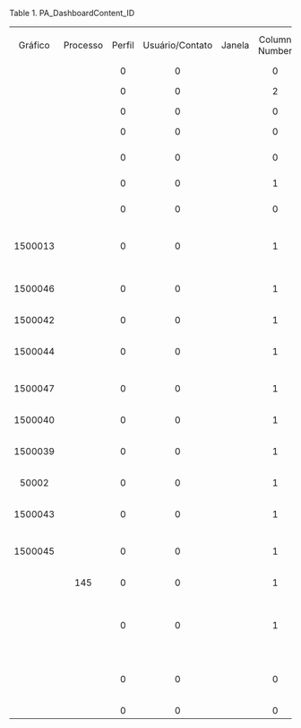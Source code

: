 <div id="d531683e1" class="table">

<div class="table-title">

Table 1. PA\_DashboardContent\_ID

</div>

<div class="table-contents">

|         |          |        |                 |        |               |                                           |                  |                                                                                                                                                                                                                                                                                                                                                                                                                                                                                                                                                                                                                                                              |                      |             |                                 |                  |                  |                |                                  |                          |          |                        |                        |
| :-----: | :------: | :----: | :-------------: | :----: | :-----------: | :---------------------------------------: | :--------------: | :----------------------------------------------------------------------------------------------------------------------------------------------------------------------------------------------------------------------------------------------------------------------------------------------------------------------------------------------------------------------------------------------------------------------------------------------------------------------------------------------------------------------------------------------------------------------------------------------------------------------------------------------------------: | :------------------: | :---------: | :-----------------------------: | :--------------: | :--------------: | :------------: | :------------------------------: | :----------------------: | :------: | :--------------------: | :--------------------: |
| Gráfico | Processo | Perfil | Usuário/Contato | Janela | Column Number |                 Descrição                 | Mostrar Objetivo |                                                                                                                                                                                                                                                                                                                             HTML                                                                                                                                                                                                                                                                                                                             | Recolhida por Padrão | Desmontável | Conteúdo do Formato Incorporado | Mostre no Painel | Mostrar no Login |   Linha Núm.   |               Nome               | PA\_DashboardContent\_ID | Objetivo | Parâmetros de Processo | Caminho do arquivo ZUL |
|         |          |   0    |        0        |        |       0       |                Info views                 |        T         |                                                                                                                                                                                                                                                                                                                                                                                                                                                                                                                                                                                                                                                              |        false         |    true     |              false              |       true       |       true       | 2.000000000000 |              Views               |          50002           |          |                        |     /zul/views.zul     |
|         |          |   0    |        0        |        |       2       |            Performance meters             |        T         |                                                                                                                                                                                                                                                                                                                                                                                                                                                                                                                                                                                                                                                              |        false         |    true     |              false              |       true       |       true       |       0        |           Performance            |          50003           |          |                        |  /zul/performance.zul  |
|         |          |   0    |        0        |        |       0       |                   Menu                    |        T         |                                                                                                                                                                                                                                                                                                                                                                                                                                                                                                                                                                                                                                                              |        false         |    true     |              false              |      false       |       true       |       0        |               Menu               |          200001          |          |                        |   /zul/menuTree.zul    |
|         |          |   0    |        0        |        |       0       |             User favourities              |        T         |                                                                                                                                                                                                                                                                                                                                                                                                                                                                                                                                                                                                                                                              |        false         |    true     |              false              |      false       |       true       | 1.000000000000 |            Favourites            |          50001           |          |                        |  /zul/favourites.zul   |
|         |          |   0    |        0        |        |       0       |               Recent items                |        T         |                                                                                                                                                                                                                                                                                                                                                                                                                                                                                                                                                                                                                                                              |        false         |    true     |              false              |      false       |       true       | 2.000000000000 |           Recent Items           |          200000          |          |                        |  /zul/recentItems.zul  |
|         |          |   0    |        0        |        |       1       |             Request Calendar              |        T         |                                                                                                                                                                                                                                                                                                                                                                                                                                                                                                                                                                                                                                                              |        false         |    true     |              false              |       true       |       true       |       0        |             Calendar             |          50004           |          |                        |   /zul/calendar.zul    |
|         |          |   0    |        0        |        |       0       |               Running Jobs                |        T         |                                                                                                                                                                                                                                                                                                                                                                                                                                                                                                                                                                                                                                                              |        false         |    true     |              false              |       true       |       true       | 3.000000000000 |           Running Jobs           |          200002          |          |                        |  /zul/runningJobs.zul  |
| 1500013 |          |   0    |        0        |        |       1       |                                           |        T         |                                                                                                                                                                                                                                                                                                                                                                                                                                                                                                                                                                                                                                                              |        false         |    true     |              false              |       true       |       true       |       0        | Estoque Disponivel por Categoria |         5000000          |          |                        |                        |
| 1500046 |          |   0    |        0        |        |       1       |                                           |        T         |                                                                                                                                                                                                                                                                                                                                                                                                                                                                                                                                                                                                                                                              |        false         |    true     |              false              |       true       |       true       |       0        |  Analise de Curvatura de Fluxo   |         5000001          |          |                        |                        |
| 1500042 |          |   0    |        0        |        |       1       |                                           |        T         |                                                                                                                                                                                                                                                                                                                                                                                                                                                                                                                                                                                                                                                              |        false         |    true     |              false              |       true       |       true       |       0        |       Clientes por Estado        |         5000002          |          |                        |                        |
| 1500044 |          |   0    |        0        |        |       1       |                                           |        T         |                                                                                                                                                                                                                                                                                                                                                                                                                                                                                                                                                                                                                                                              |        false         |    true     |              false              |       true       |       true       |       0        |      Fluxo de Caixa 30 Dias      |         5000003          |          |                        |                        |
| 1500047 |          |   0    |        0        |        |       1       |                                           |        T         |                                                                                                                                                                                                                                                                                                                                                                                                                                                                                                                                                                                                                                                              |        false         |    true     |              false              |       true       |       true       |       0        |    Maiores Pedidos Hora x Dia    |         5000004          |          |                        |                        |
| 1500040 |          |   0    |        0        |        |       1       |                                           |        T         |                                                                                                                                                                                                                                                                                                                                                                                                                                                                                                                                                                                                                                                              |        false         |    true     |              false              |       true       |       true       |       0        |      Ranking de Vendedores       |         5000005          |          |                        |                        |
| 1500039 |          |   0    |        0        |        |       1       |                                           |        T         |                                                                                                                                                                                                                                                                                                                                                                                                                                                                                                                                                                                                                                                              |        false         |    true     |              false              |       true       |       true       |       0        |  Top 5 por Categoria de Produto  |         5000006          |          |                        |                        |
|  50002  |          |   0    |        0        |        |       1       |                                           |        T         |                                                                                                                                                                                                                                                                                                                                                                                                                                                                                                                                                                                                                                                              |        false         |    true     |              false              |       true       |       true       |       0        |          Vendas Anuais           |         5000007          |          |                        |                        |
| 1500043 |          |   0    |        0        |        |       1       |                                           |        T         |                                                                                                                                                                                                                                                                                                                                                                                                                                                                                                                                                                                                                                                              |        false         |    true     |              false              |       true       |       true       |       0        |   Vendas Por Categoria 30 dias   |         5000008          |          |                        |                        |
| 1500045 |          |   0    |        0        |        |       1       |                                           |        T         |                                                                                                                                                                                                                                                                                                                                                                                                                                                                                                                                                                                                                                                              |        false         |    true     |              false              |       true       |       true       |       0        |    Vendas por Estado x Cidade    |         5000009          |          |                        |                        |
|         |   145    |   0    |        0        |        |       1       |                                           |        T         |                                                                                                                                                                                                                                                                                                                                                                                                                                                                                                                                                                                                                                                              |        false         |    true     |              true               |       true       |       true       |       0        |         Itens em Aberto          |         5000010          |          |                        |                        |
|         |          |   0    |        0        |        |       1       |                                           |        T         | \< iframe frameborder="0" scrolling="no" height="89" width="335" allowtransparency="true" marginwidth="0" marginheight="0" src="https://sslfxrates.forexprostools.com/index.php?force\_lang=12%26pairs\_ids=1516; 2103; %26header-text-color=%23FFFFFF%26curr-name-color=%230059b0%26inner-text-color=%23000000%26green-text-color=%232A8215%26green-background=%23B7F4C2%26red-text-color=%23DC0001%26red-background=%23FFE2E2%26inner-border-color=%23CBCBCB%26border-color=%23cbcbcb%26bg1=%23F6F6F6%26bg2=%23ffffff%26bid=show%26ask=show%26last=hide%26open=hide%26high=hide%26low=hide%26change\_in\_percents=hide%26last\_update=show"\> \< /iframe\> |        false         |    true     |              false              |       true       |       true       |       0        |      Dólar (Cotação Atual)       |         5000011          |          |                        |                        |
|         |          |   0    |        0        |        |       0       | Workflow activities, notices and requests |        T         |                                                                                                                                                                                                                                                                                                                                                                                                                                                                                                                                                                                                                                                              |        false         |    true     |              false              |       true       |       true       |       0        |            Activities            |          50000           |          |                        |  /zul/activities.zul   |
|         |          |   0    |        0        |        |       0       |                                           |        T         |                                                                                                                                                                                                                                                                                                                                                                                                                                                                                                                                                                                                                                                              |        false         |    true     |              false              |       true       |       true       |       0        |            Activities            |          200003          |          |                        |   /zul/docstatus.zul   |

</div>

</div>
